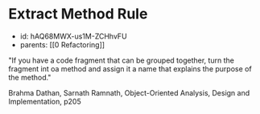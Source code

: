 # Extract Method Rule
* id: hAQ68MWX-us1M-ZCHhvFU
* parents: [[0 Refactoring]]

"If you have a code fragment that can be grouped together, turn the fragment int oa method and assign it a name that explains the purpose of the method."

Brahma Dathan, Sarnath Ramnath, Object-Oriented Analysis, Design and Implementation, p205